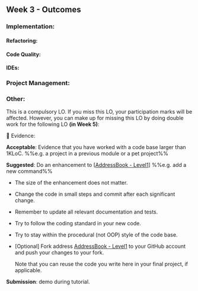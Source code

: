 <link rel="stylesheet" href="{{baseUrl}}/css/main.css">
<link rel="stylesheet" href="{{baseUrl}}/css/schedule.css">

<div class="website-content">

## Week 3 - Outcomes

<div id="main">

### Implementation:

#### Refactoring:

<dynamic-panel type="warning" src="outcome-refactor.md" header="**`W3.1` Can refactor code at a basic level :star::star:**" no-close />

#### Code Quality:

<dynamic-panel type="warning" src="outcome-styleGuide.md" header="**`W3.2` Can follow a simple style guide :star::star:**" no-close />

<dynamic-panel type="warning" src="outcome-readability.md" header="**`W3.3` Can improve code readability :star::star:**" no-close/>

<dynamic-panel type="warning" src="outcome-naming.md" header="**`W3.4` Can use good naming :star::star:**" no-close />

<dynamic-panel type="warning" src="outcome-codingPractice.md" header="**`W3.5` Can avoid unsafe coding practices :star::star:**" no-close />

<dynamic-panel type="info" src="outcome-comment.md" header="**`W3.6` Can write good code comments :star::star::star:**" no-close />

#### IDEs:

<dynamic-panel type="info" src="outcome-ide.md" header="**`W3.7` Can use intermediate level features of an IDE :star::star::star:**" no-close />

### Project Management:

<dynamic-panel type="danger" src="outcome-remoteRepo.md" header="**`W3.8` Can communicate with a remote repo :star:**" no-close />

<dynamic-panel type="info" src="outcome-gitHistory.md" header="**`W3.9` Can traverse Git history :star::star::star:**" no-close />

### Other:

<!-- ==================================================================================================== -->

<panel type="danger" header="**`W3.10` Can work with a 1KLoC code base :star: ==[Compulsory]==**" expandable no-close>
  <panel header=":dart: Evidence" expanded>

<tip-box type="important"> 

This is a compulsory LO. If you miss this LO, your participation marks will be affected. However, you can make up for missing this LO by doing double work for the following LO **(in Week 5)**:

<panel type="seamless" header="[For Reference] details of the Week 5 LO mentioned above">

:dart: Evidence:

<include src="../week5/2kloc.md"/>

</panel>

</tip-box>

**Acceptable**: Evidence that you have worked with a code base larger than 1KLoC. %%e.g. a project in a previous module or a pet project%%

**Suggested**: Do an enhancement to [[AddressBook - Level1]({{module_org}}/addressbook-level1)]  %%e.g. add a new command%%

* The size of the enhancement does not matter.
* Change the code in small steps and commit after each significant change.
* Remember to update all relevant documentation and tests.
* Try to follow the coding standard in your new code.
* Try to stay within the procedural (not OOP) style of the code base.
* [Optional] Fork address [AddressBook - Level1]({{module_org}}/addressbook-level1) to your GitHub account and push your changes to your fork.

  <tip-box type="tip">
  
  Note that you can reuse the code you write here in your final project, if applicable.
 
  </tip-box>

**Submission**: demo during tutorial.

  </panel>
</panel>

</div>
</div>

